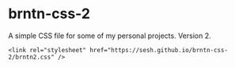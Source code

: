 # brntn-css-2

A simple CSS file for some of my personal projects. Version 2.

```
<link rel="stylesheet" href="https://sesh.github.io/brntn-css-2/brntn2.css" />
```

